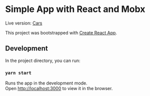 # Simple App with React and Mobx

Live version: [Cars](https://monovehicles.netlify.app)

This project was bootstrapped with [Create React App](https://github.com/facebook/create-react-app).




## Development

In the project directory, you can run:

### `yarn start`

Runs the app in the development mode.<br />
Open [http://localhost:3000](http://localhost:3000) to view it in the browser.

